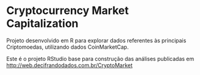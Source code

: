# Cryptocurrency Market Capitalization

Projeto desenvolvido em R para explorar dados referentes às principais Criptomoedas, utilizando dados CoinMarketCap.

Este é o projeto RStudio base para construção das análises publicadas em http://web.decifrandodados.com.br/CryptoMarket
